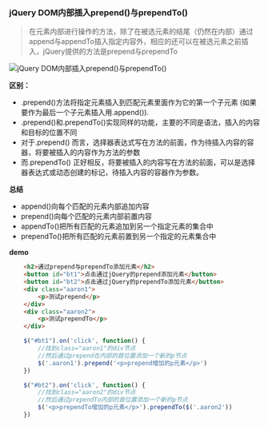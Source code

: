 
### jQuery DOM内部插入prepend()与prependTo()

> 在元素内部进行操作的方法，除了在被选元素的结尾（仍然在内部）通过append与appendTo插入指定内容外，相应的还可以在被选元素之前插入，jQuery提供的方法是prepend与prependTo


<img src="http://img.mukewang.com/57481c3900013c6e05000193.jpg" alt="jQuery DOM内部插入prepend()与prependTo()">

__区别：__


* .prepend()方法将指定元素插入到匹配元素里面作为它的第一个子元素 (如果要作为最后一个子元素插入用.append()).
* .prepend()和.prependTo()实现同样的功能，主要的不同是语法，插入的内容和目标的位置不同
* 对于.prepend() 而言，选择器表达式写在方法的前面，作为待插入内容的容器，将要被插入的内容作为方法的参数
* 而.prependTo() 正好相反，将要被插入的内容写在方法的前面，可以是选择器表达式或动态创建的标记，待插入内容的容器作为参数。

__总结__

* append()向每个匹配的元素内部追加内容
* prepend()向每个匹配的元素内部前置内容
* appendTo()把所有匹配的元素追加到另一个指定元素的集合中
* prependTo()把所有匹配的元素前置到另一个指定的元素集合中

__demo__

```html
    <h2>通过prepend与prependTo添加元素</h2>
    <button id="bt1">点击通过jQuery的prepend添加元素</button>
    <button id="bt2">点击通过jQuery的prependTo添加元素</button>
    <div class="aaron1">
        <p>测试prepend</p>
    </div>
    <div class="aaron2">
        <p>测试prependTo</p>
    </div>
```
```javaScript
    $("#bt1").on('click', function() {
        //找到class="aaron1"的div节点
        //然后通过prepend在内部的首位置添加一个新的p节点
        $('.aaron1').prepend('<p>prepend增加的p元素</p>')
    })

    $("#bt2").on('click', function() {
        //找到class="aaron2"的div节点
        //然后通过prependTo内部的首位置添加一个新的p节点
        $('<p>prependTo增加的p元素</p>').prependTo($('.aaron2'))
    })
```